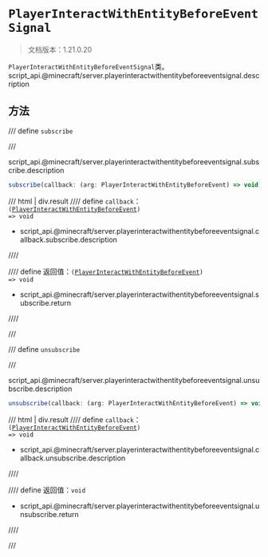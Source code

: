 # `PlayerInteractWithEntityBeforeEventSignal`

> 文档版本：1.21.0.20

`PlayerInteractWithEntityBeforeEventSignal`类。script_api.@minecraft/server.playerinteractwithentitybeforeeventsignal.description

## 方法

/// define
`subscribe`


///

script_api.@minecraft/server.playerinteractwithentitybeforeeventsignal.subscribe.description

```js
subscribe(callback: (arg: PlayerInteractWithEntityBeforeEvent) => void): (arg: PlayerInteractWithEntityBeforeEvent) => void
```

/// html | div.result
//// define
`callback`：<code>(<a href="../playerinteractwithentitybeforeevent/">PlayerInteractWithEntityBeforeEvent</a>) =&gt; void</code>

- script_api.@minecraft/server.playerinteractwithentitybeforeeventsignal.callback.subscribe.description


////

//// define
返回值：<code>(<a href="../playerinteractwithentitybeforeevent/">PlayerInteractWithEntityBeforeEvent</a>) =&gt; void</code>

- script_api.@minecraft/server.playerinteractwithentitybeforeeventsignal.subscribe.return


////

///


/// define
`unsubscribe`


///

script_api.@minecraft/server.playerinteractwithentitybeforeeventsignal.unsubscribe.description

```js
unsubscribe(callback: (arg: PlayerInteractWithEntityBeforeEvent) => void): void
```

/// html | div.result
//// define
`callback`：<code>(<a href="../playerinteractwithentitybeforeevent/">PlayerInteractWithEntityBeforeEvent</a>) =&gt; void</code>

- script_api.@minecraft/server.playerinteractwithentitybeforeeventsignal.callback.unsubscribe.description


////

//// define
返回值：`void`

- script_api.@minecraft/server.playerinteractwithentitybeforeeventsignal.unsubscribe.return


////

///

